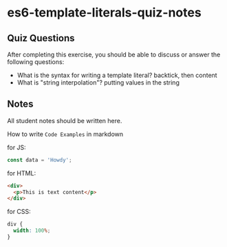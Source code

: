 # es6-template-literals-quiz-notes

## Quiz Questions

After completing this exercise, you should be able to discuss or answer the following questions:

- What is the syntax for writing a template literal?
  backtick, then content
- What is "string interpolation"?
  putting values in the string

## Notes

All student notes should be written here.

How to write `Code Examples` in markdown

for JS:

```javascript
const data = 'Howdy';
```

for HTML:

```html
<div>
  <p>This is text content</p>
</div>
```

for CSS:

```css
div {
  width: 100%;
}
```

